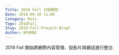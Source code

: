 ```yaml
---
Title: 2018 Fall 分組網誌
Date: 2018-09-10 11:00
Category: Misc
Tags: 2018Fall
Slug: 2018-Fall-Project-Blog7
Author: NFUMDE
---
```


2018 Fall 開始將網際內容管理、投影片與網誌進行整合.

<!-- PELICAN_END_SUMMARY -->